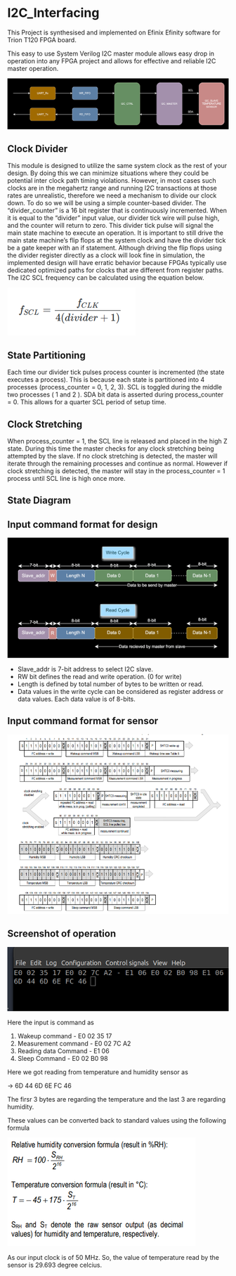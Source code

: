 # I2C_Interfacing
This Project is synthesised and implemented on Efinix Efinity software for Trion T120 FPGA board.

This easy to use System Verilog I2C master module allows easy drop in operation into any FPGA project and allows for effective and reliable I2C master operation.

![Block_Diagram](Documents/i2c_interface.svg)

## Clock Divider
This module is designed to utilize the same system clock as the rest of your design. By doing this we can minimize situations where they could be potential inter clock path timing violations. However, in most cases such clocks are in the megahertz range and running I2C transactions at those rates are unrealistic, therefore we need a mechanism to divide our clock down. To do so we will be using a simple counter-based divider. The “divider_counter” is a 16 bit register that is continuously incremented. When it is equal to the “divider” input value, our divider tick wire will pulse high, and the counter will return to zero. This divider tick pulse will signal the main state machine to execute an operation. It is important to still drive the main state machine’s flip flops at the system clock and have the divider tick be a gate keeper with an if statement. Although driving the flip flops using the divider register directly as a clock will look fine in simulation, the implemented design will have erratic behavior because FPGAs typically use dedicated optimized paths for clocks that are different from register paths. The I2C SCL frequency can be calculated using the equation below.

![Frequency_Formula](Documents/freq_divider.png)

## State Partitioning
Each time our divider tick pulses process counter is incremented (the state executes a process). This is because each state is partitioned into 4 processes (process_counter = 0, 1, 2, 3). SCL is toggled during the middle two processes ( 1 and 2 ). SDA bit data is asserted during process_counter = 0. This allows for a quarter SCL period of setup time.

## Clock Stretching
When process_counter = 1, the SCL line is released and placed in the high Z state. During this time the master checks for any clock stretching being attempted by the slave. If no clock stretching is detected, the master will iterate through the remaining processes and continue as normal. However if clock stretching is detected, the master will stay in the process_counter = 1 process until SCL line is high once more.

## State Diagram


## Input command format for design
![Data_frame_design](Documents/i2c_design_data_frame.svg)
- Slave_addr is 7-bit address to select I2C slave.
- RW bit defines the read and write operation. (0 for write)
- Length is defined by total number of bytes to be written or read.
- Data values in the write cycle can be considered as register address or data values. Each data value is of 8-bits.

## Input command format for sensor

![Data_frame_sensor](Documents/data_frame_sensor.png)

## Screenshot of operation
![Input_cmd_temp](Documents/input_cmd_temp_out.png)

Here the input is command as

1. Wakeup command - E0 02 35 17
2. Measurement command - E0 02 7C A2
3. Reading data Command  - E1 06
4. Sleep Command - E0 02 B0 98

Here we got reading from temperature and humidity sensor as

-> 6D 44 6D 6E FC 46

The firsr 3 bytes are regarding the temperature and the last 3 are regarding humidity.

These values can be converted back to standard values using the following formula

![Reading_conversion_formula](Documents/reading_conversion_formula.png)

As our input clock is of 50 MHz. So, the value of temperature read by the sensor is 29.693 degree celcius.
